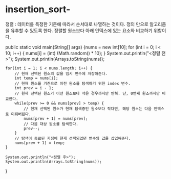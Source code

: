 # insertion_sort-

정렬 : 데이터를 특정한 기준에 따라서 순서대로 나열하는 것이다.
정의 만으로 알고리즘을 유추할 수 있도록 한다.
정렬할 원소보다 아래 인덱스에 있는 요소와 비교하기 위함이다.

public static void main(String[] args) {nums = new int[10];
	for (int i = 0; i < 10; i++) {
		nums[i] = (int) (Math.random() * 10);
	}
	System.out.println("<정렬 전>");
	System.out.println(Arrays.toString(nums));
	
	for(int i = 1; i < nums.length; i++) {
		// 현재 선택된 원소의 값을 임시 변수에 저장해준다.
		int temp = nums[i];
		// 현재 원소를 기준으로 이전 원소를 탐색하기 위한 index 변수.
		int prev = i - 1;
		// 현재 선택된 원소가 이전 원소보다 작은 경우까지만 반복. 단, 0번째 원소까지만 비교한다.
		while(prev >= 0 && nums[prev] > temp) {
			// 현재 선택된 원소가 현재 탐색중인 원소보다 작다면, 해당 원소는 다음 인덱스로 미뤄버린다.
			nums[prev + 1] = nums[prev];
			// 다음 대상 원소를 탐색한다.
			prev--;
		}
		// 탐색이 종료된 지점에 현재 선택되었던 변수의 값을 삽입해준다.
		nums[prev + 1] = temp;
	}
	
	System.out.println("<정렬 후>");
	System.out.println(Arrays.toString(nums));
}
